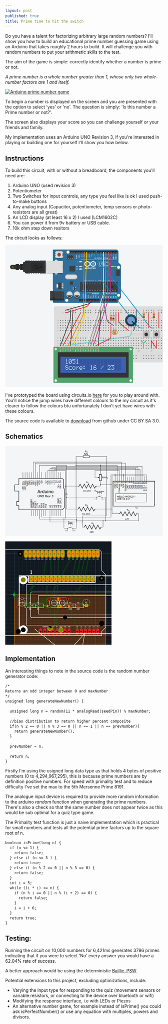 ```yaml
---
layout: post
published: true
title: Prime time to hit the switch
---
```

Do you have a talent for factorizing arbitrary large random numbers? I'll show you how to build an educational prime number guessing game using an Arduino that takes roughly 2 hours to build. It will challenge you with random numbers to put your arithmetic skills to the test.

The aim of the game is simple: correctly identify whether a number is prime or not. 

_A prime number is a whole number greater than 1, whose only two whole-number factors are 1 and itself._

[![Arduino prime number game](http://img.youtube.com/vi/bANKbJNpxhU/0.jpg)](http://www.youtube.com/watch?v=bANKbJNpxhU "Video Title")

To begin a number is displayed on the screen and you are presented with the option to select 'yes' or 'no'. The question is simply: 'Is this number a Prime number or not?'.

The screen also displays your score so you can challenge yourself or your friends and family.

My implementation uses an Arduino UNO Revision 3, If you're interested in playing or building one for yourself I'll show you how below.

## Instructions

To build this circuit, with or without a breadboard, the components you'll need are:

1. Arduino UNO (used revision 3)
2. Potentiometer
3. Two Switches for input controls, any type you feel like is ok I used push-to-make buttons
4. Any analog input (Capacitor, potentiometer, temp sensors or photo-resistors are all great)
5. An LCD display (at least 16 x 2) I used [LCM1602C]
6. You can power it from 9v battery or USB cable.
7. 10k ohm step down resitors

The circuit looks as follows:

![component view](https://raw.githubusercontent.com/CodeMuz/arduino-projects/master/Extra/Prime_Number_Game/component_vie.png)

I've prototyped the board using circuits.io [here](https://circuits.io/circuits/2458049-prime-number-guesser) for you to play around with. You'll notice the jump wires have different colours to the my circuit as it's clearer to follow the colours btu unfortunately I don't yet have wires with these colours. 

The source code is available to [download](https://github.com/CodeMuz/arduino-projects/blob/master/Extra/Prime_Number_Game/primegame.ino) from github under CC BY SA 3.0.

## Schematics

![circuit diagram](https://raw.githubusercontent.com/CodeMuz/arduino-projects/master/Extra/Prime_Number_Game/circuit-diagram.png)

![copper-diagram](https://raw.githubusercontent.com/CodeMuz/arduino-projects/master/Extra/Prime_Number_Game/copper-diagram.png)

## Implementation

An interesting things to note in the source code is the random number generator code:

~~~
/*
Returns an odd integer between 0 and maxNumber
*/
unsigned long generateNewNumber() {

  unsigned long n = random(11 * analogRead(seedPin)) % maxNumber;
  
  //bias distribution to return higher percent composite
  if(n % 2 == 0 || n % 3 == 0 || n == 1 || n == prevNumber){
    return generateNewNumber();  
  }
  
  prevNumber = n;

  return n;
}
~~~

Firstly I'm using the usigned long data type as that holds 4 bytes of positive numbers (0 to 4,294,967,295), this is because prime numbers are by definition positive numbers. For speed with primality test and to reduce difficulty I've set the max to the 5th Mersenne Prime 8191.

The analogue input device is required to provide more random information to the arduino _random_ function when generating the prime numbers. There's also a check so that the same number does not appear twice as this would be sub optimal for a quiz type game.

The Primality test function is just a naive implementation which is practical for small numbers and tests all the potential prime factors up to the square root of n.

~~~
boolean isPrime(long n) {
  if (n <= 1) {
    return false;
  } else if (n <= 3 ) {
    return true;
  } else if (n % 2 == 0 || n % 3 == 0) {
    return false;
  }
  int i = 5;
  while ((i * i) <= n) {
    if (n % i == 0 || n % (i + 2) == 0) {
      return false;
    }
    i = i + 6;
  }
  return true;
}
~~~

## Testing:

Running the circuit on 10,000 numbers for 6,421ms generates 3796 primes indicating that if you were to select 'No' every answer you would have a 62.04% rate of success.

A better approach would be using the deterministic [Baillie–PSW](https://en.wikipedia.org/wiki/Baillie%E2%80%93PSW_primality_test).

Potential extensions to this project, excluding optimizations, include: 

- Varying the input type for responding to the quiz (movement sensors or variable resistors, or connecting to the device over bluetooth or wifi)
- Modifying the response interface, i.e with LEDs or Piezos
- An alternative number game, for example instead of isPrime() you could ask isPerfectNumber() or use any equation with multiples, powers and divisors.
